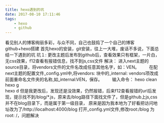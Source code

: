 ```yaml
---
title: hexo遇到的坑
date: 2017-08-10 17:11:46
tags:
    - hexo
    - github
---
```

看见别人的博客绚丽多彩，与众不同，自己也鼓捣了一个自己的博客
github+hexo搭建
首先hexo的安装，git安装，往上一大堆，废话不多说，下面总结一下遇到的坑
坑１:
更改主题后发布到github后，查看效果只有框架，一片白，无css效果，f12查看有报错信息，找不到js,css文件
解决：
进入next主题的source目录，将vendors文件的文件名改成任意其他名字，如：VEN。
　　在配next主题的配置文件_config.yml中,将vendors: 块中的_internal: vendors项改成前面重命名文件夹的名称,如_internal:VEN，保存。
　　输入命令：
        hexo clean 
        hexo g  
        hexo d
但是我更改后，发现还是没效果，仍然报错，后来f12查看报错的url后发现，提示找不到/blog/*.js，原来去/blog路径下面找文件了，但是github上js,css并不在blog目录下，而是属于第一级目录，
原来是因为我本地为了好看把访问地址改为了/http://localhost:4000/blog
打开_config.yml文件,修改root:/blog 为 root: /，问题解决

